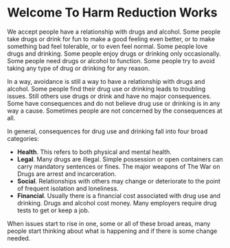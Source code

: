 # Welcome To Harm Reduction Works

We accept people have a relationship with drugs and alcohol. Some people take drugs or drink for fun to make a good feeling even better, or to make something bad feel tolerable, or to even feel normal. Some people love drugs and drinking. Some people enjoy drugs or drinking only occasionally. Some people need drugs or alcohol to function. Some people try to avoid taking any type of drug or drinking for any reason.

In a way, avoidance is still a way to have a relationship with drugs and alcohol. Some people find their drug use or drinking leads to troubling issues. Still others use drugs or drink and have no major consequences. Some have consequences and do not believe drug use or drinking is in any way a cause. Sometimes people are not concerned by the consequences at all.

In general, consequences for drug use and drinking fall into four broad categories:

- **Health**. This refers to both physical and mental health.
- **Legal**. Many drugs are illegal. Simple possession or open containers can carry mandatory sentences or fines. The major weapons of The War on Drugs are arrest and incarceration.
- **Social**. Relationships with others may change or deteriorate to the point of frequent isolation and loneliness.
- **Financial**. Usually there is a financial cost associated with drug use and drinking. Drugs and alcohol cost money. Many employers require drug tests to get or keep a job.

When issues start to rise in one, some or all of these broad areas, many people start thinking about what is happening and if there is some change needed.
